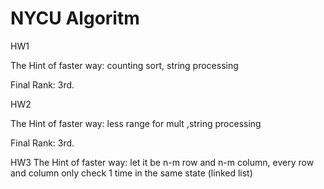 # NYCU Algoritm

HW1 

The Hint of faster way: counting sort, string processing

Final Rank: 3rd.


HW2 

The Hint of faster way: less range for mult ,string processing

Final Rank: 3rd.


HW3 The Hint of faster way: let it be n-m row and n-m column, every row and column only check 1 time in the same state (linked list)
